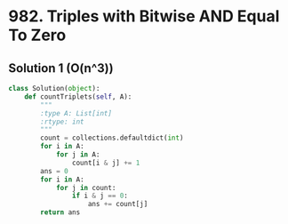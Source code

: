 # 982. Triples with Bitwise AND Equal To Zero

## Solution 1 (O(n^3))

```python
class Solution(object):
    def countTriplets(self, A):
        """
        :type A: List[int]
        :rtype: int
        """
        count = collections.defaultdict(int)
        for i in A:
            for j in A:
                count[i & j] += 1
        ans = 0
        for i in A:
            for j in count:
                if i & j == 0:
                    ans += count[j]
        return ans
```

